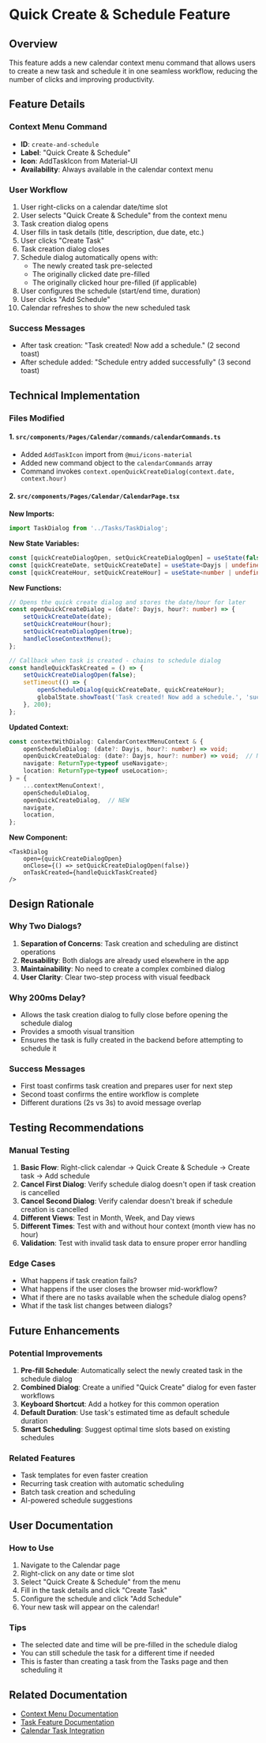 # Quick Create & Schedule Feature

## Overview
This feature adds a new calendar context menu command that allows users to create a new task and schedule it in one seamless workflow, reducing the number of clicks and improving productivity.

## Feature Details

### Context Menu Command
- **ID**: `create-and-schedule`
- **Label**: "Quick Create & Schedule"
- **Icon**: AddTaskIcon from Material-UI
- **Availability**: Always available in the calendar context menu

### User Workflow
1. User right-clicks on a calendar date/time slot
2. User selects "Quick Create & Schedule" from the context menu
3. Task creation dialog opens
4. User fills in task details (title, description, due date, etc.)
5. User clicks "Create Task"
6. Task creation dialog closes
7. Schedule dialog automatically opens with:
   - The newly created task pre-selected
   - The originally clicked date pre-filled
   - The originally clicked hour pre-filled (if applicable)
8. User configures the schedule (start/end time, duration)
9. User clicks "Add Schedule"
10. Calendar refreshes to show the new scheduled task

### Success Messages
- After task creation: "Task created! Now add a schedule." (2 second toast)
- After schedule added: "Schedule entry added successfully" (3 second toast)

## Technical Implementation

### Files Modified

#### 1. `src/components/Pages/Calendar/commands/calendarCommands.ts`
- Added `AddTaskIcon` import from `@mui/icons-material`
- Added new command object to the `calendarCommands` array
- Command invokes `context.openQuickCreateDialog(context.date, context.hour)`

#### 2. `src/components/Pages/Calendar/CalendarPage.tsx`

**New Imports:**
```typescript
import TaskDialog from '../Tasks/TaskDialog';
```

**New State Variables:**
```typescript
const [quickCreateDialogOpen, setQuickCreateDialogOpen] = useState(false);
const [quickCreateDate, setQuickCreateDate] = useState<Dayjs | undefined>(undefined);
const [quickCreateHour, setQuickCreateHour] = useState<number | undefined>(undefined);
```

**New Functions:**
```typescript
// Opens the quick create dialog and stores the date/hour for later
const openQuickCreateDialog = (date?: Dayjs, hour?: number) => {
    setQuickCreateDate(date);
    setQuickCreateHour(hour);
    setQuickCreateDialogOpen(true);
    handleCloseContextMenu();
};

// Callback when task is created - chains to schedule dialog
const handleQuickTaskCreated = () => {
    setQuickCreateDialogOpen(false);
    setTimeout(() => {
        openScheduleDialog(quickCreateDate, quickCreateHour);
        globalState.showToast('Task created! Now add a schedule.', 'success', 2000);
    }, 200);
};
```

**Updated Context:**
```typescript
const contextWithDialog: CalendarContextMenuContext & { 
    openScheduleDialog: (date?: Dayjs, hour?: number) => void;
    openQuickCreateDialog: (date?: Dayjs, hour?: number) => void;  // NEW
    navigate: ReturnType<typeof useNavigate>;
    location: ReturnType<typeof useLocation>;
} = {
    ...contextMenuContext!,
    openScheduleDialog,
    openQuickCreateDialog,  // NEW
    navigate,
    location,
};
```

**New Component:**
```tsx
<TaskDialog
    open={quickCreateDialogOpen}
    onClose={() => setQuickCreateDialogOpen(false)}
    onTaskCreated={handleQuickTaskCreated}
/>
```

## Design Rationale

### Why Two Dialogs?
1. **Separation of Concerns**: Task creation and scheduling are distinct operations
2. **Reusability**: Both dialogs are already used elsewhere in the app
3. **Maintainability**: No need to create a complex combined dialog
4. **User Clarity**: Clear two-step process with visual feedback

### Why 200ms Delay?
- Allows the task creation dialog to fully close before opening the schedule dialog
- Provides a smooth visual transition
- Ensures the task is fully created in the backend before attempting to schedule it

### Success Messages
- First toast confirms task creation and prepares user for next step
- Second toast confirms the entire workflow is complete
- Different durations (2s vs 3s) to avoid message overlap

## Testing Recommendations

### Manual Testing
1. **Basic Flow**: Right-click calendar → Quick Create & Schedule → Create task → Add schedule
2. **Cancel First Dialog**: Verify schedule dialog doesn't open if task creation is cancelled
3. **Cancel Second Dialog**: Verify calendar doesn't break if schedule creation is cancelled
4. **Different Views**: Test in Month, Week, and Day views
5. **Different Times**: Test with and without hour context (month view has no hour)
6. **Validation**: Test with invalid task data to ensure proper error handling

### Edge Cases
- What happens if task creation fails?
- What happens if the user closes the browser mid-workflow?
- What if there are no tasks available when the schedule dialog opens?
- What if the task list changes between dialogs?

## Future Enhancements

### Potential Improvements
1. **Pre-fill Schedule**: Automatically select the newly created task in the schedule dialog
2. **Combined Dialog**: Create a unified "Quick Create" dialog for even faster workflows
3. **Keyboard Shortcut**: Add a hotkey for this common operation
4. **Default Duration**: Use task's estimated time as default schedule duration
5. **Smart Scheduling**: Suggest optimal time slots based on existing schedules

### Related Features
- Task templates for even faster creation
- Recurring task creation with automatic scheduling
- Batch task creation and scheduling
- AI-powered schedule suggestions

## User Documentation

### How to Use
1. Navigate to the Calendar page
2. Right-click on any date or time slot
3. Select "Quick Create & Schedule" from the menu
4. Fill in the task details and click "Create Task"
5. Configure the schedule and click "Add Schedule"
6. Your new task will appear on the calendar!

### Tips
- The selected date and time will be pre-filled in the schedule dialog
- You can still schedule the task for a different time if needed
- This is faster than creating a task from the Tasks page and then scheduling it

## Related Documentation
- [Context Menu Documentation](./CONTEXT_MENU_README.md)
- [Task Feature Documentation](./TASK_FEATURE_README.md)
- [Calendar Task Integration](./CALENDAR_TASK_INTEGRATION.md)
